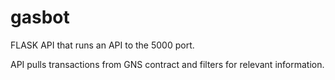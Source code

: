 # gasbot

FLASK API that runs an API to the 5000 port. 

API pulls transactions from GNS contract and filters for relevant information.
